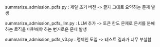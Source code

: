 summarize_admission_pdfs.py : 제일 초기 버전 -> 글자 그대로 요약하는 문제 발생

summarize_admission_pdfs_llm.py : LLM 추가 -> 토큰 한도 문제로 문서를 분해하는 로직을 마련해야 하는 번거로운 문제 발생

summarize_admission_pdfs_v3.py : 랭체인 도입 -> 테스트 결과가 너무 부실함
